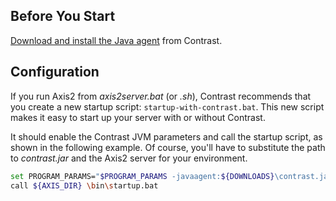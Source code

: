<!--
title: "Installation with Axis2"
description: "Configure Axis2 using Windows or startup script"
tags: "java agent configuration Axis"
-->

## Before You Start

[Download and install the Java agent](installation-javastandard.html) from Contrast.

## Configuration 

If you run Axis2 from *axis2server.bat* (or *.sh*), Contrast recommends that you create a new startup script: `startup-with-contrast.bat`. This new script makes it easy to start up your server with or without Contrast. 

It should enable the Contrast JVM parameters and call the startup script, as shown in the following example. Of course, you'll have to substitute the path to *contrast.jar* and the Axis2 server for your environment.

``` sh
set PROGRAM_PARAMS="$PROGRAM_PARAMS -javaagent:${DOWNLOADS}\contrast.jar"
call ${AXIS_DIR} \bin\startup.bat
```
